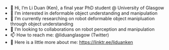 - 👋 Hi, I’m Li Duan (Ken), a final year PhD student @ University of Glasgow
- 👀 I’m interested in deformable object understanding and manipulation
- 🌱 I’m currently researching on robot deformable object manipluation through object understanding 
- 💞️ I’m looking to collaborations on robot perception and manipulation
- 📫 How to reach me: @liduanglasgow (Twitter)
- 👀 Here is a little more about me: https://linktr.ee/liduanken

<!---
LiDuanAtGlasgow/LiDuanAtGlasgow is a ✨ special ✨ repository because its `README.md` (this file) appears on your GitHub profile.
You can click the Preview link to take a look at your changes.
--->
